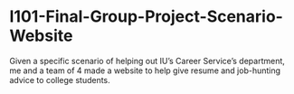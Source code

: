 # I101-Final-Group-Project-Scenario-Website
Given a specific scenario of helping out IU’s Career Service’s department, me and a team of 4 made a website to help give resume and job-hunting advice to college students.
